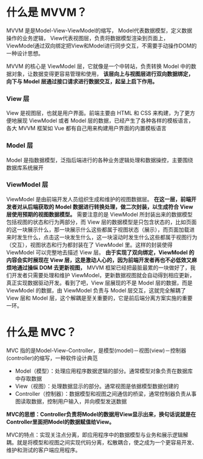 # 什么是 MVVM？

MVVM 是是Model-View-ViewModel的缩写，
Model代表数据模型，定义数据操作的业务逻辑，
View代表视图层，负责将数据模型渲染到页面上，
ViewModel通过双向绑定把View和Model进行同步交互，不需要手动操作DOM的一种设计思想。

MVVM 的核心是 ViewModel 层，它就像是一个中转站，负责转换 Model 中的数据对象，让数据变得更容易管理和使用，
**该层向上与视图层进行双向数据绑定，向下与 Model 层通过接口请求进行数据交互，起呈上启下作用。**

### View 层
View 是视图层，也就是用户界面。前端主要由 HTML 和 CSS 来构建，为了更方便地展现 ViewModel 或者 Model 层的数据，已经产生了各种各样的模板语言，各大 MVVM 框架如 Vue 都有自己用来构建用户界面的内置模板语言

### Model 层
Model 是指数据模型，泛指后端进行的各种业务逻辑处理和数据操控，主要围绕数据库系统展开

### ViewModel 层
ViewModel 是由前端开发人员组织生成和维护的视图数据层。
**在这一层，前端开发者对从后端获取的 Model 数据进行转换处理，做二次封装，以生成符合 View 层使用预期的视图数据模型。**
需要注意的是 ViewModel 所封装出来的数据模型包括视图的状态和行为两部分，而 View 层的数据模型是只包含状态的，比如页面的这一块展示什么，那一块展示什么这些都属于视图状态（展示），而页面加载进来时发生什么，点击这一块发生什么，这一块滚动时发生什么这些都属于视图行为（交互），视图状态和行为都封装在了 ViewModel 里。这样的封装使得 ViewModel 可以完整地去描述 View 层。
**由于实现了双向绑定，ViewModel 的内容会实时展现在 View 层，这是激动人心的，因为前端开发者再也不必低效又麻烦地通过操纵 DOM 去更新视图，**
MVVM 框架已经把最脏最累的一块做好了，我们开发者只需要处理和维护 ViewModel，更新数据视图就会自动得到相应更新，真正实现数据驱动开发。看到了吧，View 层展现的不是 Model 层的数据，而是 ViewModel 的数据，由 ViewModel 负责与 Model 层交互，这就完全解耦了 View 层和 Model 层，这个解耦是至关重要的，它是前后端分离方案实施的重要一环。

# 什么是 MVC？
MVC 指的是Model-View-Controller，是模型(model)－视图(view)－控制器(controller)的缩写，一种软件设计典范

- Model（模型）：处理应用程序数据逻辑的部分。通常模型对象负责在数据库中存取数据
- View（视图）：处理数据显示的部分。通常视图是依据模型数据创建的
- Controller（控制器）：数据模型和视图之间通信的桥梁，通常控制器负责从事图读取数据，控制用户输入，并向模型发送数据

**MVC的思想：Controller负责将Model的数据用View显示出来，换句话说就是在Controller里面把Model的数据赋值给View。**

MVC的特点：实现关注点分离，即应用程序中的数据模型与业务和展示逻辑解耦。就是将模型和视图之间实现代码分离，松散耦合，使之成为一个更容易开发、维护和测试的客户端应用程序。